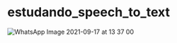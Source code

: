 # estudando_speech_to_text

![WhatsApp Image 2021-09-17 at 13 37 00](https://user-images.githubusercontent.com/55297197/133823610-1afbd978-ecc2-4d8a-992c-862e5d4c2ac6.jpeg)
